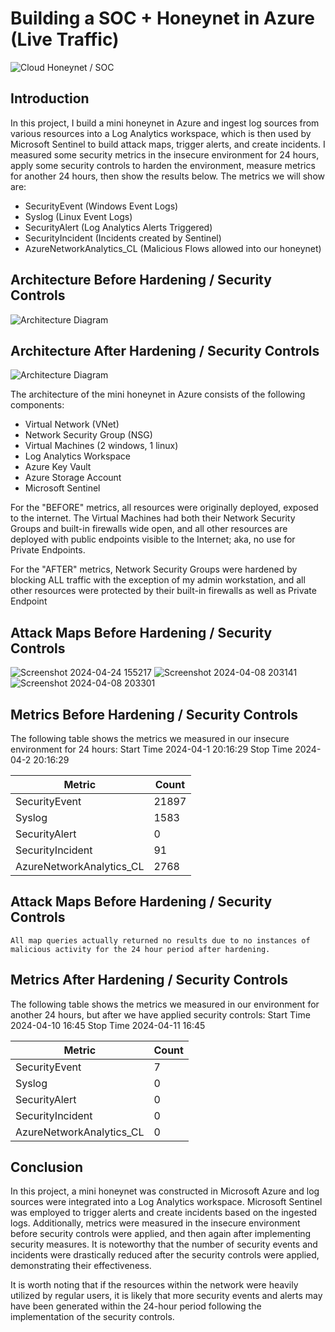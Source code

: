 # Building a SOC + Honeynet in Azure (Live Traffic)
![Cloud Honeynet / SOC](https://i.imgur.com/ZWxe03e.jpg)

## Introduction

In this project, I build a mini honeynet in Azure and ingest log sources from various resources into a Log Analytics workspace, which is then used by Microsoft Sentinel to build attack maps, trigger alerts, and create incidents. I measured some security metrics in the insecure environment for 24 hours, apply some security controls to harden the environment, measure metrics for another 24 hours, then show the results below. The metrics we will show are:

- SecurityEvent (Windows Event Logs)
- Syslog (Linux Event Logs)
- SecurityAlert (Log Analytics Alerts Triggered)
- SecurityIncident (Incidents created by Sentinel)
- AzureNetworkAnalytics_CL (Malicious Flows allowed into our honeynet)

## Architecture Before Hardening / Security Controls
![Architecture Diagram](https://i.imgur.com/aBDwnKb.jpg)

## Architecture After Hardening / Security Controls
![Architecture Diagram](https://i.imgur.com/YQNa9Pp.jpg)

The architecture of the mini honeynet in Azure consists of the following components:

- Virtual Network (VNet)
- Network Security Group (NSG)
- Virtual Machines (2 windows, 1 linux)
- Log Analytics Workspace
- Azure Key Vault
- Azure Storage Account
- Microsoft Sentinel

For the "BEFORE" metrics, all resources were originally deployed, exposed to the internet. The Virtual Machines had both their Network Security Groups and built-in firewalls wide open, and all other resources are deployed with public endpoints visible to the Internet; aka, no use for Private Endpoints.

For the "AFTER" metrics, Network Security Groups were hardened by blocking ALL traffic with the exception of my admin workstation, and all other resources were protected by their built-in firewalls as well as Private Endpoint

## Attack Maps Before Hardening / Security Controls
![Screenshot 2024-04-24 155217](https://github.com/seanmarqueling/Azure-SOC-Honeynet/assets/103546379/de0c6fc1-f473-4d78-afc6-49f09a182464)
![Screenshot 2024-04-08 203141](https://github.com/seanmarqueling/Azure-SOC-Honeynet/assets/103546379/0184c9b0-62f3-4068-987a-defc4bd6004f)
![Screenshot 2024-04-08 203301](https://github.com/seanmarqueling/Azure-SOC-Honeynet/assets/103546379/aebda4d3-a671-415f-95f2-63bf37829832)


## Metrics Before Hardening / Security Controls

The following table shows the metrics we measured in our insecure environment for 24 hours:
Start Time 2024-04-1 20:16:29
Stop Time 2024-04-2 20:16:29

| Metric                   | Count
| ------------------------ | -----
| SecurityEvent            | 21897
| Syslog                   | 1583
| SecurityAlert            | 0
| SecurityIncident         | 91
| AzureNetworkAnalytics_CL | 2768

## Attack Maps Before Hardening / Security Controls

```All map queries actually returned no results due to no instances of malicious activity for the 24 hour period after hardening.```

## Metrics After Hardening / Security Controls

The following table shows the metrics we measured in our environment for another 24 hours, but after we have applied security controls:
Start Time 2024-04-10 16:45
Stop Time	2024-04-11 16:45

| Metric                   | Count
| ------------------------ | -----
| SecurityEvent            | 7
| Syslog                   | 0
| SecurityAlert            | 0
| SecurityIncident         | 0
| AzureNetworkAnalytics_CL | 0

## Conclusion

In this project, a mini honeynet was constructed in Microsoft Azure and log sources were integrated into a Log Analytics workspace. Microsoft Sentinel was employed to trigger alerts and create incidents based on the ingested logs. Additionally, metrics were measured in the insecure environment before security controls were applied, and then again after implementing security measures. It is noteworthy that the number of security events and incidents were drastically reduced after the security controls were applied, demonstrating their effectiveness.

It is worth noting that if the resources within the network were heavily utilized by regular users, it is likely that more security events and alerts may have been generated within the 24-hour period following the implementation of the security controls.
